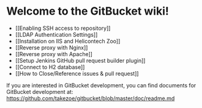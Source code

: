 Welcome to the GitBucket wiki!
====
 * [[Enabling SSH access to repository]]
 * [[LDAP Authentication Settings]]
 * [[Installation on IIS and Helicontech Zoo]]
 * [[Reverse proxy with Nginx]]
 * [[Reverse proxy with Apache]]
 * [[Setup Jenkins GitHub pull request builder plugin]]
 * [[Connect to H2 database]]
 * [[How to Close/Reference issues & pull request]]

If you are interested in GitBucket development, you can find documents for GitBucket development at: https://github.com/takezoe/gitbucket/blob/master/doc/readme.md